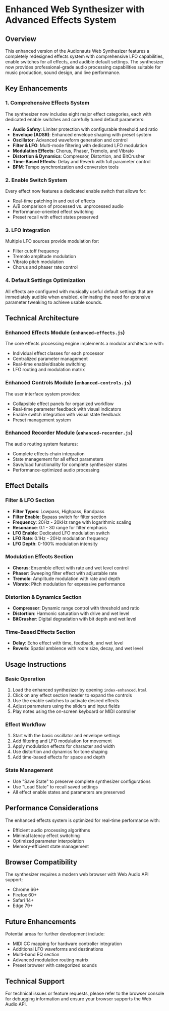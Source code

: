 # Enhanced Web Synthesizer with Advanced Effects System

## Overview

This enhanced version of the Audionauts Web Synthesizer features a completely redesigned effects system with comprehensive LFO capabilities, enable switches for all effects, and audible default settings. The synthesizer now provides professional-grade audio processing capabilities suitable for music production, sound design, and live performance.

## Key Enhancements

### 1. Comprehensive Effects System
The synthesizer now includes eight major effect categories, each with dedicated enable switches and carefully tuned default parameters:

- **Audio Safety**: Limiter protection with configurable threshold and ratio
- **Envelope (ADSR)**: Enhanced envelope shaping with preset system
- **Oscillator**: Advanced waveform generation and control
- **Filter & LFO**: Multi-mode filtering with dedicated LFO modulation
- **Modulation Effects**: Chorus, Phaser, Tremolo, and Vibrato
- **Distortion & Dynamics**: Compressor, Distortion, and BitCrusher
- **Time-Based Effects**: Delay and Reverb with full parameter control
- **BPM**: Tempo synchronization and conversion tools

### 2. Enable Switch System
Every effect now features a dedicated enable switch that allows for:
- Real-time patching in and out of effects
- A/B comparison of processed vs. unprocessed audio
- Performance-oriented effect switching
- Preset recall with effect states preserved

### 3. LFO Integration
Multiple LFO sources provide modulation for:
- Filter cutoff frequency
- Tremolo amplitude modulation
- Vibrato pitch modulation
- Chorus and phaser rate control

### 4. Default Settings Optimization
All effects are configured with musically useful default settings that are immediately audible when enabled, eliminating the need for extensive parameter tweaking to achieve usable sounds.

## Technical Architecture

### Enhanced Effects Module (`enhanced-effects.js`)
The core effects processing engine implements a modular architecture with:
- Individual effect classes for each processor
- Centralized parameter management
- Real-time enable/disable switching
- LFO routing and modulation matrix

### Enhanced Controls Module (`enhanced-controls.js`)
The user interface system provides:
- Collapsible effect panels for organized workflow
- Real-time parameter feedback with visual indicators
- Enable switch integration with visual state feedback
- Preset management system

### Enhanced Recorder Module (`enhanced-recorder.js`)
The audio routing system features:
- Complete effects chain integration
- State management for all effect parameters
- Save/load functionality for complete synthesizer states
- Performance-optimized audio processing

## Effect Details

### Filter & LFO Section
- **Filter Types**: Lowpass, Highpass, Bandpass
- **Filter Enable**: Bypass switch for filter section
- **Frequency**: 20Hz - 20kHz range with logarithmic scaling
- **Resonance**: 0.1 - 30 range for filter emphasis
- **LFO Enable**: Dedicated LFO modulation switch
- **LFO Rate**: 0.1Hz - 20Hz modulation frequency
- **LFO Depth**: 0-100% modulation intensity

### Modulation Effects Section
- **Chorus**: Ensemble effect with rate and wet level control
- **Phaser**: Sweeping filter effect with adjustable rate
- **Tremolo**: Amplitude modulation with rate and depth
- **Vibrato**: Pitch modulation for expressive performance

### Distortion & Dynamics Section
- **Compressor**: Dynamic range control with threshold and ratio
- **Distortion**: Harmonic saturation with drive and wet level
- **BitCrusher**: Digital degradation with bit depth and wet level

### Time-Based Effects Section
- **Delay**: Echo effect with time, feedback, and wet level
- **Reverb**: Spatial ambience with room size, decay, and wet level

## Usage Instructions

### Basic Operation
1. Load the enhanced synthesizer by opening `index-enhanced.html`
2. Click on any effect section header to expand the controls
3. Use the enable switches to activate desired effects
4. Adjust parameters using the sliders and input fields
5. Play notes using the on-screen keyboard or MIDI controller

### Effect Workflow
1. Start with the basic oscillator and envelope settings
2. Add filtering and LFO modulation for movement
3. Apply modulation effects for character and width
4. Use distortion and dynamics for tone shaping
5. Add time-based effects for space and depth

### State Management
- Use "Save State" to preserve complete synthesizer configurations
- Use "Load State" to recall saved settings
- All effect enable states and parameters are preserved

## Performance Considerations

The enhanced effects system is optimized for real-time performance with:
- Efficient audio processing algorithms
- Minimal latency effect switching
- Optimized parameter interpolation
- Memory-efficient state management

## Browser Compatibility

The synthesizer requires a modern web browser with Web Audio API support:
- Chrome 66+
- Firefox 60+
- Safari 14+
- Edge 79+

## Future Enhancements

Potential areas for further development include:
- MIDI CC mapping for hardware controller integration
- Additional LFO waveforms and destinations
- Multi-band EQ section
- Advanced modulation routing matrix
- Preset browser with categorized sounds

## Technical Support

For technical issues or feature requests, please refer to the browser console for debugging information and ensure your browser supports the Web Audio API.

